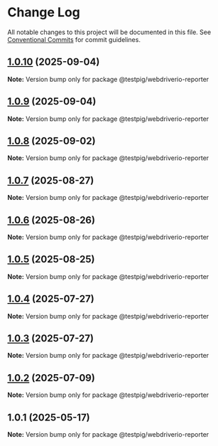 # Change Log

All notable changes to this project will be documented in this file.
See [Conventional Commits](https://conventionalcommits.org) for commit guidelines.

## [1.0.10](https://github.com/testpig-io/node-reporters/compare/@testpig/webdriverio-reporter@1.0.9...@testpig/webdriverio-reporter@1.0.10) (2025-09-04)

**Note:** Version bump only for package @testpig/webdriverio-reporter





## [1.0.9](https://github.com/testpig-io/node-reporters/compare/@testpig/webdriverio-reporter@1.0.8...@testpig/webdriverio-reporter@1.0.9) (2025-09-04)

**Note:** Version bump only for package @testpig/webdriverio-reporter





## [1.0.8](https://github.com/testpig-io/node-reporters/compare/@testpig/webdriverio-reporter@1.0.7...@testpig/webdriverio-reporter@1.0.8) (2025-09-02)

**Note:** Version bump only for package @testpig/webdriverio-reporter





## [1.0.7](https://github.com/testpig-io/node-reporters/compare/@testpig/webdriverio-reporter@1.0.6...@testpig/webdriverio-reporter@1.0.7) (2025-08-27)

**Note:** Version bump only for package @testpig/webdriverio-reporter





## [1.0.6](https://github.com/testpig-io/node-reporters/compare/@testpig/webdriverio-reporter@1.0.5...@testpig/webdriverio-reporter@1.0.6) (2025-08-26)

**Note:** Version bump only for package @testpig/webdriverio-reporter





## [1.0.5](https://github.com/testpig-io/node-reporters/compare/@testpig/webdriverio-reporter@1.0.4...@testpig/webdriverio-reporter@1.0.5) (2025-08-25)

**Note:** Version bump only for package @testpig/webdriverio-reporter





## [1.0.4](https://github.com/testpig-io/node-reporters/compare/@testpig/webdriverio-reporter@1.0.2...@testpig/webdriverio-reporter@1.0.4) (2025-07-27)

**Note:** Version bump only for package @testpig/webdriverio-reporter





## [1.0.3](https://github.com/testpig-io/node-reporters/compare/@testpig/webdriverio-reporter@1.0.2...@testpig/webdriverio-reporter@1.0.3) (2025-07-27)

**Note:** Version bump only for package @testpig/webdriverio-reporter





## [1.0.2](https://github.com/testpig-io/node-reporters/compare/@testpig/webdriverio-reporter@1.0.1...@testpig/webdriverio-reporter@1.0.2) (2025-07-09)

**Note:** Version bump only for package @testpig/webdriverio-reporter





## 1.0.1 (2025-05-17)

**Note:** Version bump only for package @testpig/webdriverio-reporter
